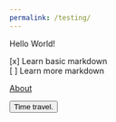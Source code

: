 ```yaml
---
permalink: /testing/
---
```

Hello World!

[x] Learn basic markdown  
[ ] Learn more markdown

[About][About link]

[About link]: https://usernamethatisnttaken.github.io/ProjectsPortfolio/about

<div id="time"></div>

<script>
    var timeS = 0;
    // while(true) {
        var time = new Date();
        document.getElementById("time").html(time.getSeconds() + timeS);
    // }
    console.log("successfully executed")
</script>
<button type="button" onclick="timeS = (timeS + 30) % 60">Time travel.</button>